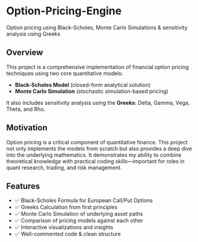# Option-Pricing-Engine
Option pricing using Black-Scholes, Monte Carlo Simulations &amp; sensitivity analysis using Greeks

## Overview
This project is a comprehensive implementation of financial option pricing techniques using two core quantitative models:

- **Black-Scholes Model** (closed-form analytical solution)
- **Monte Carlo Simulation** (stochastic simulation-based pricing)

It also includes sensitivity analysis using the **Greeks**: Delta, Gamma, Vega, Theta, and Rho.

## Motivation
Option pricing is a critical component of quantitative finance. This project not only implements the models from scratch but also provides a deep dive into the underlying mathematics. It demonstrates my ability to combine theoretical knowledge with practical coding skills—important for roles in quant research, trading, and risk management.

## Features
- ✅ Black-Scholes Formula for European Call/Put Options
- ✅ Greeks Calculation from first principles
- ✅ Monte Carlo Simulation of underlying asset paths
- ✅ Comparison of pricing models against each other
- ✅ Interactive visualizations and insights
- ✅ Well-commented code & clean structure
